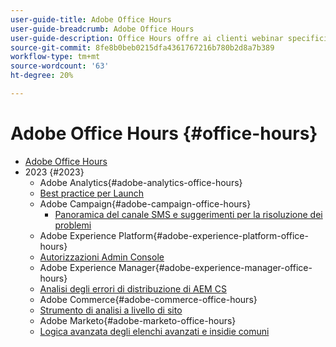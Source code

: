 ```yaml
---
user-guide-title: Adobe Office Hours
user-guide-breadcrumb: Adobe Office Hours
user-guide-description: Office Hours offre ai clienti webinar specifici per ciascuna soluzione e offre un approccio proattivo alla deformazione dei casi.
source-git-commit: 8fe8b0beb0215dfa4361767216b780b2d8a7b389
workflow-type: tm+mt
source-wordcount: '63'
ht-degree: 20%

---
```



# Adobe Office Hours {#office-hours}

+ [Adobe Office Hours](overview.md)
+ 2023 {#2023}
   + Adobe Analytics{#adobe-analytics-office-hours}
   + [Best practice per Launch](2023/launch-best-practices.md)
   + Adobe Campaign{#adobe-campaign-office-hours}
      + [Panoramica del canale SMS e suggerimenti per la risoluzione dei problemi](2023/ac-sms-channel-overview.md)
   + Adobe Experience Platform{#adobe-experience-platform-office-hours}
   + [Autorizzazioni Admin Console](2023/aep-admin-console-permissions.md)
   + Adobe Experience Manager{#adobe-experience-manager-office-hours}
   + [Analisi degli errori di distribuzione di AEM CS](2023/aem-deployment-failures-analysis.md)
   + Adobe Commerce{#adobe-commerce-office-hours}
   + [Strumento di analisi a livello di sito](2023/site-wide-analysis-tool.md)
   + Adobe Marketo{#adobe-marketo-office-hours}
   + [Logica avanzata degli elenchi avanzati e insidie comuni](2023/marketo-common-pitfalls.md)